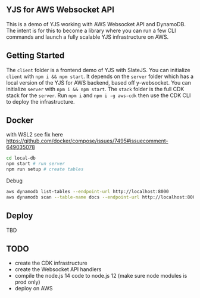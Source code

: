 ## YJS for AWS Websocket API
This is a demo of YJS working with AWS Websocket API and DynamoDB. The intent is for this to become a library where you can run a few CLI commands and launch a fully scalable YJS infrastructure on AWS.

## Getting Started
The `client` folder is a frontend demo of YJS with SlateJS. You can initialize `client` with `npm i && npm start`. It depends on the `server` folder which has a local version of the YJS for AWS backend, based off y-websocket. You can initialize `server` with `npm i && npm start`. The `stack` folder is the full CDK stack for the `server`. Run `npm i` and `npm i -g aws-cdk` then use the CDK CLI to deploy the infrastructure.

## Docker

with WSL2 see fix here https://github.com/docker/compose/issues/7495#issuecomment-649035078

```sh
cd local-db
npm start # run server
npm run setup # create tables
```

Debug
```sh
aws dynamodb list-tables --endpoint-url http://localhost:8000
aws dynamodb scan --table-name docs --endpoint-url http://localhost:8000
```

## Deploy
TBD

## TODO
- create the CDK infrastructure
- create the Websocket API handlers
- compile the node.js 14 code to node.js 12 (make sure node modules is prod only)
- deploy on AWS
